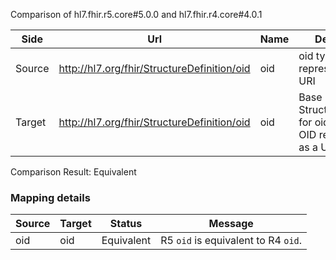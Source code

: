 Comparison of hl7.fhir.r5.core#5.0.0 and hl7.fhir.r4.core#4.0.1

| Side | Url | Name | Description |
| --- | --- | --- | --- |
| Source | http://hl7.org/fhir/StructureDefinition/oid | oid | oid type: An OID represented as a URI |
| Target | http://hl7.org/fhir/StructureDefinition/oid | oid | Base StructureDefinition for oid type: An OID represented as a URI |


Comparison Result: Equivalent


### Mapping details


| Source | Target | Status | Message |
| ------ | ------ | ------ | ------- |
| oid | oid | Equivalent | R5 `oid` is equivalent to R4 `oid`. |

